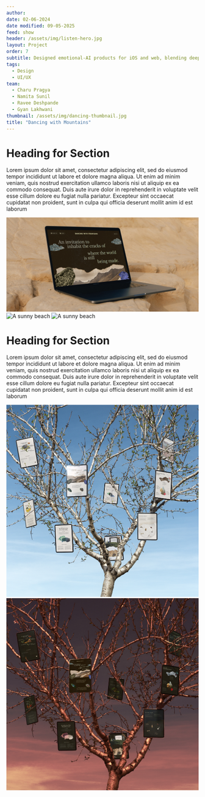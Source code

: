 ```yaml
---
author: 
date: 02-06-2024
date modified: 09-05-2025
feed: show
header: /assets/img/listen-hero.jpg
layout: Project
order: 7
subtitle: Designed emotional-AI products for iOS and web, blending deep research with human-centered strategy.
tags:
  - Design
  - UI/UX
team:
  - Charu Pragya
  - Namita Sunil
  - Ravee Deshpande
  - Gyan Lakhwani
thumbnail: /assets/img/dancing-thumbnail.jpg
title: "Dancing with Mountains"
---
```

# Heading for Section

Lorem ipsum dolor sit amet, consectetur adipiscing elit, sed do eiusmod tempor incididunt ut labore et dolore magna aliqua. Ut enim ad minim veniam, quis nostrud exercitation ullamco laboris nisi ut aliquip ex ea commodo consequat. Duis aute irure dolor in reprehenderit in voluptate velit esse cillum dolore eu fugiat nulla pariatur. Excepteur sint occaecat cupidatat non proident, sunt in culpa qui officia deserunt mollit anim id est laborum

<div class="img-grid">
<img src="../assets/img/dwm-5.jpg" alt="A sunny beach">
</div>

<div class="img-grid">
<img src="../assets/img/dwm-1.gif" alt="A sunny beach">
<img src="../assets/img/dwm-2.gif" alt="A sunny beach">
</div>

# Heading for Section

Lorem ipsum dolor sit amet, consectetur adipiscing elit, sed do eiusmod tempor incididunt ut labore et dolore magna aliqua. Ut enim ad minim veniam, quis nostrud exercitation ullamco laboris nisi ut aliquip ex ea commodo consequat. Duis aute irure dolor in reprehenderit in voluptate velit esse cillum dolore eu fugiat nulla pariatur. Excepteur sint occaecat cupidatat non proident, sunt in culpa qui officia deserunt mollit anim id est laborum

<div class="img-grid">
<img src="../assets/img/dwm-3.jpg" alt="A sunny beach">
<img src="../assets/img/dwm-4.jpg" alt="A sunny beach">
</div>

